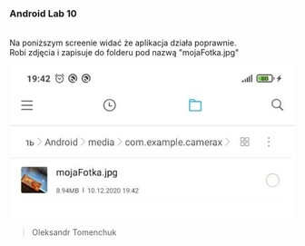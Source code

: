 ### Android Lab 10

<br>
Na poniższym screenie widać że aplikacja działa poprawnie. <br>
Robi zdjęcia i zapisuje do folderu pod nazwą "mojaFotka.jpg"

![Image](/images/photo_1.jpg)
<br>

>Oleksandr Tomenchuk
